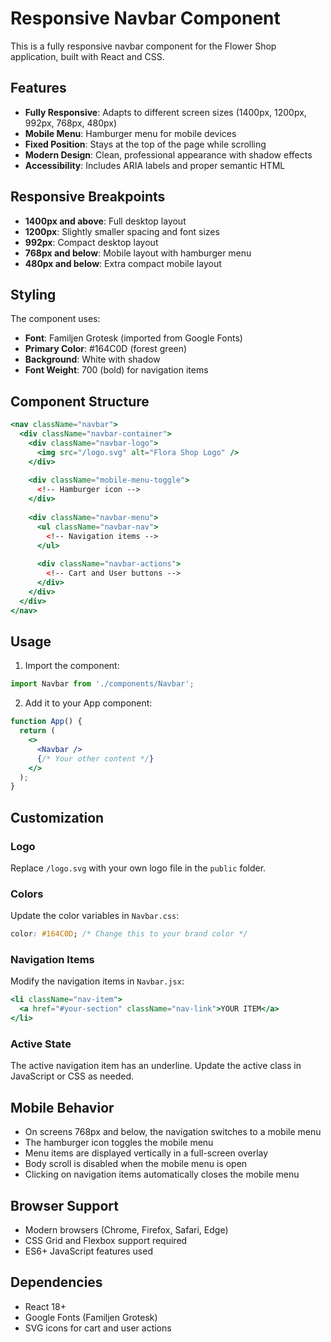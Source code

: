 # Responsive Navbar Component

This is a fully responsive navbar component for the Flower Shop application, built with React and CSS.

## Features

- **Fully Responsive**: Adapts to different screen sizes (1400px, 1200px, 992px, 768px, 480px)
- **Mobile Menu**: Hamburger menu for mobile devices
- **Fixed Position**: Stays at the top of the page while scrolling
- **Modern Design**: Clean, professional appearance with shadow effects
- **Accessibility**: Includes ARIA labels and proper semantic HTML

## Responsive Breakpoints

- **1400px and above**: Full desktop layout
- **1200px**: Slightly smaller spacing and font sizes
- **992px**: Compact desktop layout
- **768px and below**: Mobile layout with hamburger menu
- **480px and below**: Extra compact mobile layout

## Styling

The component uses:
- **Font**: Familjen Grotesk (imported from Google Fonts)
- **Primary Color**: #164C0D (forest green)
- **Background**: White with shadow
- **Font Weight**: 700 (bold) for navigation items

## Component Structure

```jsx
<nav className="navbar">
  <div className="navbar-container">
    <div className="navbar-logo">
      <img src="/logo.svg" alt="Flora Shop Logo" />
    </div>
    
    <div className="mobile-menu-toggle">
      <!-- Hamburger icon -->
    </div>
    
    <div className="navbar-menu">
      <ul className="navbar-nav">
        <!-- Navigation items -->
      </ul>
      
      <div className="navbar-actions">
        <!-- Cart and User buttons -->
      </div>
    </div>
  </div>
</nav>
```

## Usage

1. Import the component:
```jsx
import Navbar from './components/Navbar';
```

2. Add it to your App component:
```jsx
function App() {
  return (
    <>
      <Navbar />
      {/* Your other content */}
    </>
  );
}
```

## Customization

### Logo
Replace `/logo.svg` with your own logo file in the `public` folder.

### Colors
Update the color variables in `Navbar.css`:
```css
color: #164C0D; /* Change this to your brand color */
```

### Navigation Items
Modify the navigation items in `Navbar.jsx`:
```jsx
<li className="nav-item">
  <a href="#your-section" className="nav-link">YOUR ITEM</a>
</li>
```

### Active State
The active navigation item has an underline. Update the active class in JavaScript or CSS as needed.

## Mobile Behavior

- On screens 768px and below, the navigation switches to a mobile menu
- The hamburger icon toggles the mobile menu
- Menu items are displayed vertically in a full-screen overlay
- Body scroll is disabled when the mobile menu is open
- Clicking on navigation items automatically closes the mobile menu

## Browser Support

- Modern browsers (Chrome, Firefox, Safari, Edge)
- CSS Grid and Flexbox support required
- ES6+ JavaScript features used

## Dependencies

- React 18+
- Google Fonts (Familjen Grotesk)
- SVG icons for cart and user actions
